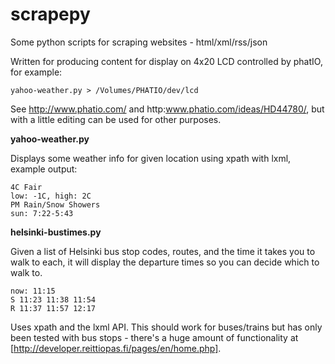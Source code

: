 scrapepy
========

Some python scripts for scraping websites - html/xml/rss/json

Written for producing content for display on 4x20 LCD controlled by phatIO, for example:

	yahoo-weather.py > /Volumes/PHATIO/dev/lcd

See http://www.phatio.com/ and http:www.phatio.com/ideas/HD44780/, but with a little editing can be used for other purposes.

**yahoo-weather.py**

Displays some weather info for given location using xpath with lxml, example output:

	4C Fair
	low: -1C, high: 2C
	PM Rain/Snow Showers
	sun: 7:22-5:43


**helsinki-bustimes.py**

Given a list of Helsinki bus stop codes, routes, and the time it takes you to walk to each, it will display the departure times so you can decide which to walk to.

	now: 11:15
	S 11:23 11:38 11:54
	R 11:37 11:57 12:17

Uses xpath and the lxml API.  This should work for buses/trains but has only been tested with bus stops - there's a huge amount of functionality at [http://developer.reittiopas.fi/pages/en/home.php].
